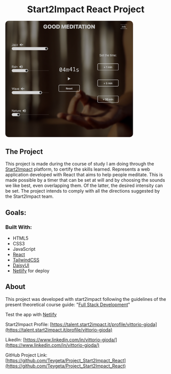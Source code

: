   <h1 align="center">Start2Impact React Project</h1>


<img src="./public/Screen.png" width="400" style="border-radius: 10px" alt="App_screen"/>

## The Project

This project is made during the course of study I am doing through the [Start2Impact](https://www.start2impact.it/) platform, to certify the skills learned.
Represents a web application developed with React that aims to help people meditate. This is made possible by a timer that can be set at will and by choosing the sounds we like best, even overlapping them. Of the latter, the desired intensity can be set. The project intends to comply with all the directions suggested by the Start2Impact team.

## Goals:


### Built With:

* HTML5
* CSS3
* JavaScript
* [React](https://reactjs.org/)
* [TailwindCSS](https://tailwindcss.com/)
* [DaisyUI](https://daisyui.com/)
* [Netlify](https://www.netlify.com/) for deploy


## About
This project was developed with start2impact following the guidelines of the present theoretical course guide: "[Full Stack Development](https://www.start2impact.it/master/full-stack-development/)"

Test the app with [Netlify](https://phenomenal-kashata-fe8c9b.netlify.app/)

Start2Impact Profile: [https://talent.start2impact.it/profile/vittorio-gioda](https://talent.start2impact.it/profile/vittorio-gioda)

LikedIn: [https://www.linkedin.com/in/vittorio-gioda/](https://www.linkedin.com/in/vittorio-gioda/)

GitHub Project Link: [https://github.com/Teygeta/Project_Start2Impact_React](https://github.com/Teygeta/Project_Start2Impact_React)
